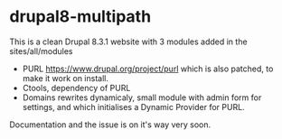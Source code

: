 # drupal8-multipath

This is a clean Drupal 8.3.1 website with 3 modules added in the sites/all/modules
- PURL https://www.drupal.org/project/purl which is also patched, to make it work on install.
- Ctools, dependency of PURL
- Domains rewrites dynamicaly, small module with admin form for settings, and which initialises a Dynamic Provider for PURL.

Documentation and the issue is on it's way very soon.

